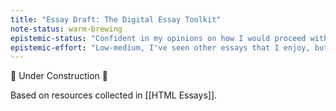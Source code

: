 ```yaml
---
title: "Essay Draft: The Digital Essay Toolkit"
note-status: warm-brewing
epistemic-status: "Confident in my opinions on how I would proceed with making a digital essay, unsure about how it translates to others"
epistemic-effort: "Low-medium, I've seen other essays that I enjoy, but haven't written many myself"
---
```


🚧 Under Construction 🚧

Based on resources collected in [[HTML Essays]].

